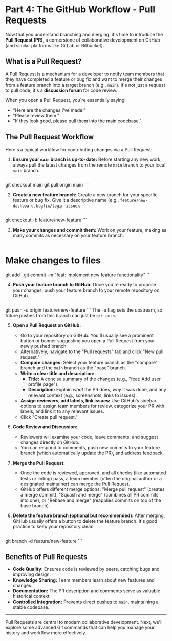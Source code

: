# Part 4: The GitHub Workflow - Pull Requests

Now that you understand branching and merging, it's time to introduce the **Pull Request (PR)**, a cornerstone of collaborative development on GitHub (and similar platforms like GitLab or Bitbucket).

## What is a Pull Request?

A Pull Request is a mechanism for a developer to notify team members that they have completed a feature or bug fix and want to merge their changes from a feature branch into a target branch (e.g., `main`). It's not just a request to pull code; it's a **discussion forum** for code review.

When you open a Pull Request, you're essentially saying:

*   "Here are the changes I've made."
*   "Please review them."
*   "If they look good, please pull them into the main codebase."

## The Pull Request Workflow

Here's a typical workflow for contributing changes via a Pull Request:

1.  **Ensure your `main` branch is up-to-date:** Before starting any new work, always pull the latest changes from the remote `main` branch to your local `main` branch.

    ```bash
git checkout main
git pull origin main
    ```

2.  **Create a new feature branch:** Create a new branch for your specific feature or bug fix. Give it a descriptive name (e.g., `feature/new-dashboard`, `bugfix/login-issue`).

    ```bash
git checkout -b feature/new-feature
    ```

3.  **Make your changes and commit them:** Work on your feature, making as many commits as necessary on your feature branch.

    ```bash
# Make changes to files
git add .
git commit -m "feat: Implement new feature functionality"
    ```

4.  **Push your feature branch to GitHub:** Once you're ready to propose your changes, push your feature branch to your remote repository on GitHub.

    ```bash
git push -u origin feature/new-feature
    ```
    The `-u` flag sets the upstream, so future pushes from this branch can just be `git push`.

5.  **Open a Pull Request on GitHub:**
    *   Go to your repository on GitHub. You'll usually see a prominent button or banner suggesting you open a Pull Request from your newly pushed branch.
    *   Alternatively, navigate to the "Pull requests" tab and click "New pull request."
    *   **Compare changes:** Select your feature branch as the "compare" branch and the `main` branch as the "base" branch.
    *   **Write a clear title and description:**
        *   **Title:** A concise summary of the changes (e.g., "feat: Add user profile page").
        *   **Description:** Explain *what* the PR does, *why* it was done, and any relevant context (e.g., screenshots, links to issues).
    *   **Assign reviewers, add labels, link issues:** Use GitHub's sidebar options to assign team members for review, categorize your PR with labels, and link it to any relevant issues.
    *   Click "Create pull request."

6.  **Code Review and Discussion:**
    *   Reviewers will examine your code, leave comments, and suggest changes directly on GitHub.
    *   You can respond to comments, push new commits to your feature branch (which automatically update the PR), and address feedback.

7.  **Merge the Pull Request:**
    *   Once the code is reviewed, approved, and all checks (like automated tests or linting) pass, a team member (often the original author or a designated maintainer) can merge the Pull Request.
    *   GitHub offers different merge options: "Merge pull request" (creates a merge commit), "Squash and merge" (combines all PR commits into one), or "Rebase and merge" (reapplies commits on top of the base branch).

8.  **Delete the feature branch (optional but recommended):** After merging, GitHub usually offers a button to delete the feature branch. It's good practice to keep your repository clean.

    ```bash
git branch -d feature/new-feature
    ```

## Benefits of Pull Requests

*   **Code Quality:** Ensures code is reviewed by peers, catching bugs and improving design.
*   **Knowledge Sharing:** Team members learn about new features and changes.
*   **Documentation:** The PR description and comments serve as valuable historical context.
*   **Controlled Integration:** Prevents direct pushes to `main`, maintaining a stable codebase.

---

Pull Requests are central to modern collaborative development. Next, we'll explore some advanced Git commands that can help you manage your history and workflow more effectively.